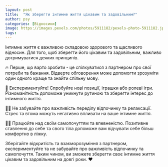 ```yaml
---
layout: post
title:  "Як зберегти інтимне життя цікавим та задовільним?"
author: psy
categories: [Відносини]
image: https://images.pexels.com/photos/5911182/pexels-photo-5911182.jpeg?auto=compress&cs=tinysrgb&fit=crop&h=627&w=1200
tags: 
---
```


Інтимне життя є важливою складовою здорового та щасливого відносин. Для того, щоб зберегти його цікавим та задовільним, важливо дотримуватися деяких принципів. 

🔥 Перше, що варто зробити - це спілкуватися з партнером про свої потреби та бажання. Відверте обговорення може допомогти зрозуміти один одного краще та знайти спільну мову. 

💑 Експериментуйте! Спробуйте нові позиції, іграшки або ролеві ігри. Різноманітність допоможе уникнути рутиною та зберегти інтерес до інтимного життя. 

💆‍♀️ Не забувайте про важливість переділу відпочинку та релаксації. Стрес та втома можуть негативно впливати на ваше інтимне життя. 

🧘‍♂️ Працюйте над своїм самопочуттям та впевненістю. Позитивне ставлення до себе та свого тіла допоможе вам відчувати себе більш комфортно в ліжку. 

Зберігайте відкритість та взаєморозуміння з партнером, експериментуйте та не забувайте про важливість відпочинку та самопочуття. Таким чином, ви зможете зберегти своє інтимне життя цікавим та задовільним на довгі роки. ❤️


